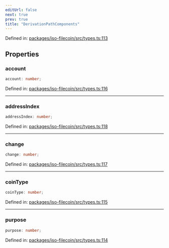 ```yaml
---
editUrl: false
next: true
prev: true
title: "DerivationPathComponents"
---
```


Defined in: [packages/iso-filecoin/src/types.ts:113](https://github.com/hugomrdias/filecoin/blob/main/packages/iso-filecoin/src/types.ts#L113)

## Properties

### account

```ts
account: number;
```

Defined in: [packages/iso-filecoin/src/types.ts:116](https://github.com/hugomrdias/filecoin/blob/main/packages/iso-filecoin/src/types.ts#L116)

***

### addressIndex

```ts
addressIndex: number;
```

Defined in: [packages/iso-filecoin/src/types.ts:118](https://github.com/hugomrdias/filecoin/blob/main/packages/iso-filecoin/src/types.ts#L118)

***

### change

```ts
change: number;
```

Defined in: [packages/iso-filecoin/src/types.ts:117](https://github.com/hugomrdias/filecoin/blob/main/packages/iso-filecoin/src/types.ts#L117)

***

### coinType

```ts
coinType: number;
```

Defined in: [packages/iso-filecoin/src/types.ts:115](https://github.com/hugomrdias/filecoin/blob/main/packages/iso-filecoin/src/types.ts#L115)

***

### purpose

```ts
purpose: number;
```

Defined in: [packages/iso-filecoin/src/types.ts:114](https://github.com/hugomrdias/filecoin/blob/main/packages/iso-filecoin/src/types.ts#L114)
